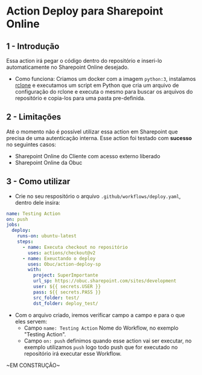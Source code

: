# Action Deploy para Sharepoint Online
## 1 - Introdução
Essa action irá pegar o código dentro do repositório e inseri-lo automaticamente no Sharepoint Online desejado.

- Como funciona: Criamos um docker com a imagem `python:3`, instalamos [rclone](https://rclone.org/) e executamos um script em Python que cria um arquivo de configuração do rclone e executa o mesmo para buscar os arquivos do repositório e copia-los para uma pasta pre-definida.

## 2 - Limitações
Até o momento não é possível utilizar essa action em Sharepoint que precisa de uma autenticação interna.
Esse action foi testado com **sucesso** no seguintes casos:
- Sharepoint Online do Cliente com acesso externo liberado
- Sharepoint Online da Obuc

## 3 - Como utilizar
- Crie no seu respositório o arquivo `.github/workflows/deploy.yaml`, dentro dele insira:

```yaml
name: Testing Action
on: push
jobs:
  deploy:
    runs-on: ubuntu-latest
    steps:
      - name: Executa checkout no repositório 
        uses: actions/checkout@v2
      - name: Exeuctando o deploy
        uses: Obuc/action-deploy-sp
        with:
          project: SuperImportante
          url_sp: https://obuc.sharepoint.com/sites/development
          user: ${{ secrets.USER }}
          pass: ${{ secrets.PASS }}
          src_folder: test/
          dst_folder: deploy_test/
```

- Com o arquivo criado, iremos verificar campo a campo e para o que eles servem:
    - Campo `name: Testing Action` Nome do Workflow, no exemplo "Testing Action".
    - Campo `on: push` definimos quando esse action vai ser executar, no exemplo utilizamos `push` logo todo push que for executado no repositório irá executar esse Workflow.

~EM CONSTRUÇÃO~